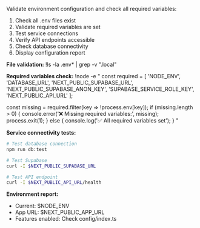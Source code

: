 Validate environment configuration and check all required variables:

1. Check all .env files exist
2. Validate required variables are set
3. Test service connections
4. Verify API endpoints accessible
5. Check database connectivity
6. Display configuration report

**File validation:**
!ls -la .env* | grep -v ".local"

**Required variables check:**
!node -e "
const required = [
  'NODE_ENV',
  'DATABASE_URL',
  'NEXT_PUBLIC_SUPABASE_URL',
  'NEXT_PUBLIC_SUPABASE_ANON_KEY',
  'SUPABASE_SERVICE_ROLE_KEY',
  'NEXT_PUBLIC_API_URL'
];

const missing = required.filter(key => !process.env[key]);
if (missing.length > 0) {
  console.error('❌ Missing required variables:', missing);
  process.exit(1);
} else {
  console.log('✅ All required variables set');
}
"

**Service connectivity tests:**
```bash
# Test database connection
npm run db:test

# Test Supabase
curl -I $NEXT_PUBLIC_SUPABASE_URL

# Test API endpoint
curl -I $NEXT_PUBLIC_API_URL/health
```

**Environment report:**
- Current: $NODE_ENV
- App URL: $NEXT_PUBLIC_APP_URL
- Features enabled: Check config/index.ts
